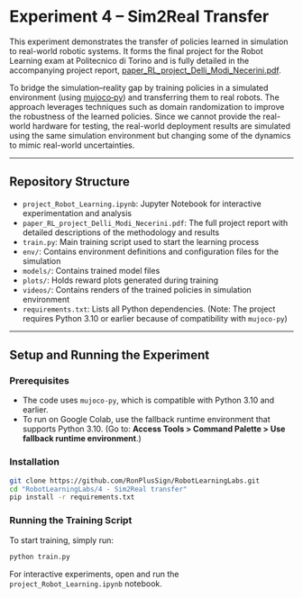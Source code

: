 # Experiment 4 – Sim2Real Transfer

This experiment demonstrates the transfer of policies learned in simulation to real-world robotic systems. It forms the final project for the Robot Learning exam at Politecnico di Torino and is fully detailed in the accompanying project report, [paper_RL_project_Delli_Modi_Necerini.pdf](paper_RL_project_Delli_Modi_Necerini.pdf).

To bridge the simulation–reality gap by training policies in a simulated environment (using [mujoco‑py](https://github.com/openai/mujoco-py)) and transferring them to real robots. The approach leverages techniques such as domain randomization to improve the robustness of the learned policies.
Since we cannot provide the real-world hardware for testing, the real-world deployment results are simulated using the same simulation environment but changing some of the dynamics to mimic real-world uncertainties.

---

## Repository Structure

- `project_Robot_Learning.ipynb`: Jupyter Notebook for interactive experimentation and analysis
- `paper_RL_project_Delli_Modi_Necerini.pdf`: The full project report with detailed descriptions of the methodology and results
- `train.py`: Main training script used to start the learning process
- `env/`: Contains environment definitions and configuration files for the simulation
- `models/`: Contains trained model files
- `plots/`: Holds reward plots generated during training
- `videos/`: Contains renders of the trained policies in simulation environment
- `requirements.txt`: Lists all Python dependencies. (Note: The project requires Python 3.10 or earlier because of compatibility with `mujoco-py`)

---

## Setup and Running the Experiment

### Prerequisites

- The code uses `mujoco-py`, which is compatible with Python 3.10 and earlier.  
- To run on Google Colab, use the fallback runtime environment that supports Python 3.10. (Go to: **Access Tools > Command Palette > Use fallback runtime environment**.)

### Installation

```bash
git clone https://github.com/RonPlusSign/RobotLearningLabs.git
cd "RobotLearningLabs/4 - Sim2Real transfer"
pip install -r requirements.txt
```

### Running the Training Script

To start training, simply run:
```bash
python train.py
```

For interactive experiments, open and run the `project_Robot_Learning.ipynb` notebook.